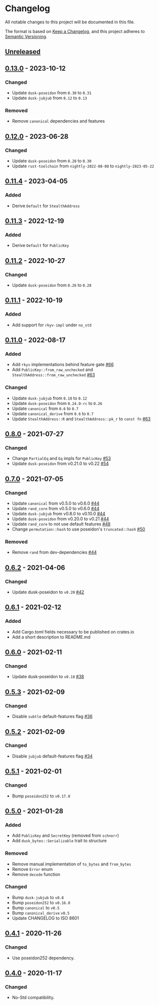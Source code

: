 # Changelog

All notable changes to this project will be documented in this file.

The format is based on [Keep a Changelog](https://keepachangelog.com/en/1.0.0/),
and this project adheres to [Semantic Versioning](https://semver.org/spec/v2.0.0.html).

## [Unreleased]

## [0.13.0] - 2023-10-12

### Changed

- Update `dusk-poseidon` from `0.30` to `0.31`
- Update `dusk-jubjub` from `0.12` to `0.13`

### Removed

- Remove `canonical` dependencies and features

## [0.12.0] - 2023-06-28

### Changed

- Update `dusk-poseidon` from `0.28` to `0.30`
- Update `rust-toolchain` from `nightly-2022-08-08` to `nightly-2023-05-22`

## [0.11.4] - 2023-04-05

### Added

- Derive `Default` for `StealthAddress`

## [0.11.3] - 2022-12-19

### Added

- Derive `Default` for `PublicKey`

## [0.11.2] - 2022-10-27

### Changed

- Update `dusk-poseidon` from `0.26` to `0.28`

## [0.11.1] - 2022-10-19

### Added

- Add support for `rkyv-impl` under `no_std`

## [0.11.0] - 2022-08-17

### Added

- Add `rkyv` implementations behind feature gate [#66]
- Add `PublicKey::from_raw_unchecked` and `StealthAddress::from_raw_unchecked` [#63]

### Changed

- Update `dusk-jubjub` from `0.10` to `0.12`
- Update `dusk-poseidon` from `0.24.0-rc` to `0.26`
- Update `canonical` from `0.6` to `0.7`
- Update `canonical_derive` from `0.6` to `0.7`
- Update `StealthAddress::R` and `StealthAddress::pk_r` to `const fn` [#63]

## [0.8.0] - 2021-07-27

### Changed

- Change `PartialEq` and `Eq` impls for `PublicKey` [#53]
- Update `dusk-poseidon` from v0.21.0 to v0.22 [#54]

## [0.7.0] - 2021-07-05

### Changed

- Update `canonical` from v0.5.0 to v0.6.0 [#44]
- Update `rand_core` from v0.5.0 to v0.6.0 [#44]
- Update `dusk-jubjub` from v0.8.0 to v0.10.0 [#44]
- Update `dusk-poseidon` from v0.20.0 to v0.21 [#44]
- Update `rand_core` to not use default features [#48]
- Change `permutation::hash` to use poseidon's `truncated::hash` [#50]

### Removed

- Remove `rand` from dev-dependencies [#44]

## [0.6.2] - 2021-04-06

### Changed

- Update dusk-poseidon to `v0.20` [#42]

## [0.6.1] - 2021-02-12

### Added

- Add Cargo.toml fields necessary to be published on crates.io
- Add a short description to README.md

## [0.6.0] - 2021-02-11

### Changed

- Update dusk-poseidon to `v0.18` [#38]

## [0.5.3] - 2021-02-09

### Changed

- Disable `subtle` default-features flag [#36]

## [0.5.2] - 2021-02-09

### Changed

- Disable `jubjub` default-features flag [#34]

## [0.5.1] - 2021-02-01

### Changed

- Bump `poseidon252` to `v0.17.0`

## [0.5.0] - 2021-01-28

### Added

- Add `PublicKey` and `SecretKey` (removed from `schnorr`)
- Add `dusk_bytes::Serializable` trait to structure

### Removed

- Remove manual implementation of `to_bytes` and `from_bytes`
- Remove `Error` enum
- Remove `decode` function

### Changed

- Bump `dusk-jubjub` to `v0.8`
- Bump `poseidon252` to `v0.16.0`
- Bump `canonical` to `v0.5`
- Bump `canonical_derive` `v0.5`
- Update CHANGELOG to ISO 8601

## [0.4.1] - 2020-11-26

### Changed

- Use poseidon252 dependency.

## [0.4.0] - 2020-11-17

### Changed

- No-Std compatibility.

[#66]: https://github.com/dusk-network/dusk-pki/issues/66
[#63]: https://github.com/dusk-network/dusk-pki/issues/63
[#60]: https://github.com/dusk-network/dusk-pki/issues/60
[#54]: https://github.com/dusk-network/dusk-pki/issues/54
[#53]: https://github.com/dusk-network/dusk-pki/issues/53
[#50]: https://github.com/dusk-network/dusk-pki/issues/50
[#48]: https://github.com/dusk-network/dusk-pki/issues/48
[#44]: https://github.com/dusk-network/dusk-pki/issues/44
[#42]: https://github.com/dusk-network/dusk-pki/issues/42
[#38]: https://github.com/dusk-network/dusk-pki/issues/38
[#36]: https://github.com/dusk-network/dusk-pki/issues/36
[#34]: https://github.com/dusk-network/dusk-pki/issues/34
[Unreleased]: https://github.com/dusk-network/dusk-pki/compare/v0.13.0...HEAD
[0.13.0]: https://github.com/dusk-network/dusk-pki/compare/v0.12.0...v0.13.0
[0.12.0]: https://github.com/dusk-network/dusk-pki/compare/v0.11.4...v0.12.0
[0.11.4]: https://github.com/dusk-network/dusk-pki/compare/v0.11.3...v0.11.4
[0.11.3]: https://github.com/dusk-network/dusk-pki/compare/v0.11.2...v0.11.3
[0.11.2]: https://github.com/dusk-network/dusk-pki/compare/v0.11.1...v0.11.2
[0.11.1]: https://github.com/dusk-network/dusk-pki/compare/v0.11.0...v0.11.1
[0.11.0]: https://github.com/dusk-network/dusk-pki/compare/v0.8.0...v0.11.0
[0.8.0]: https://github.com/dusk-network/dusk-pki/compare/v0.7.0...v0.8.0
[0.7.0]: https://github.com/dusk-network/dusk-pki/compare/v0.6.2...v0.7.0
[0.6.2]: https://github.com/dusk-network/dusk-pki/compare/v0.6.1...v0.6.2
[0.6.1]: https://github.com/dusk-network/dusk-pki/compare/v0.6.0...v0.6.1
[0.6.0]: https://github.com/dusk-network/dusk-pki/compare/v0.5.3...v0.6.0
[0.5.3]: https://github.com/dusk-network/dusk-pki/compare/v0.5.2...v0.5.3
[0.5.2]: https://github.com/dusk-network/dusk-pki/compare/v0.5.1...v0.5.2
[0.5.1]: https://github.com/dusk-network/dusk-pki/compare/v0.5.0...v0.5.1
[0.5.0]: https://github.com/dusk-network/dusk-pki/compare/v0.4.1...v0.5.0
[0.4.1]: https://github.com/dusk-network/dusk-pki/compare/v0.4.0...v0.4.1
[0.4.0]: https://github.com/dusk-network/dusk-pki/compare/v0.3.1...v0.4.0
[0.3.1]: https://github.com/dusk-network/dusk-pki/compare/v0.3.0...v0.3.1
[0.3.0]: https://github.com/dusk-network/dusk-pki/compare/v0.2.0...v0.3.0
[0.2.0]: https://github.com/dusk-network/dusk-pki/compare/v0.1.1...v0.2.0
[0.1.1]: https://github.com/dusk-network/dusk-pki/compare/v0.1.0...v0.1.1
[0.1.0]: https://github.com/dusk-network/dusk-pki/releases/tag/v0.1.0
